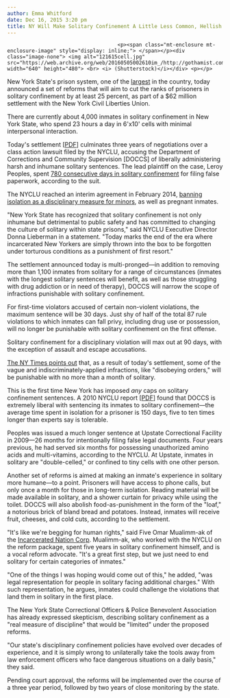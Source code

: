 ```yaml
---
author: Emma Whitford
date: Dec 16, 2015 3:20 pm
title: NY Will Make Solitary Confinement A Little Less Common, Hellish
---
```


	
										<p><span class="mt-enclosure mt-enclosure-image" style="display: inline;"> </span></p><div class="image-none"> <img alt="121615cell.jpg" src="https://web.archive.org/web/20160505002610im_/http://gothamist.com/attachments/nyc_arts_john/121615cell.jpg" width="640" height="480"> <br> <i> (Shutterstock)</i></div> <p></p>

<p>New York State&apos;s prison system, one of the <a href="https://web.archive.org/web/20160505002610/http://gothamist.com/2015/10/22/cuomo_clemency.php">largest</a> in the country, today announced a set of reforms that will aim to cut the ranks of prisoners in solitary confinement by at least 25 percent, as part of a $62 million settlement with the New York Civil Liberties Union.</p>

<p>There are currently about 4,000 inmates in solitary confinement in New York State, who spend 23 hours a day in 6&apos;x10&apos; cells with minimal interpersonal interaction. </p>

<p>Today&apos;s settlement [<a href="https://web.archive.org/web/20160505002610/https://www.governor.ny.gov/sites/governor.ny.gov/files/atoms/files/SettlementAgreement.pdf">PDF</a>] culminates three years of negotiations over a class action lawsuit filed by the NYCLU, accusing the Department of Corrections and Community Supervision [DOCCS] of liberally administering harsh and inhumane solitary sentences. The lead plaintiff on the case, Leroy Peoples, spent <a href="https://web.archive.org/web/20160505002610/http://www.nyclu.org/case/peoples-v-fischer-challenging-policies-governing-use-of-solitary-confinement-new-yorks-prisons">780 consecutive days in solitary confinement</a> for filing false paperwork, according to the suit. </p>

<p>The NYCLU reached an interim agreement in February 2014, <a href="https://web.archive.org/web/20160505002610/http://gothamist.com/2014/02/19/new_york_to_reform_how_solitary_con.php">banning isolation as a disciplinary measure for minors</a>, as well as pregnant inmates.</p>

<p>&quot;New York State has recognized that solitary confinement is not only inhumane but detrimental to public safety and has committed to changing the culture of solitary within state prisons,&quot; said NYCLU Executive Director Donna Lieberman in a statement. &quot;Today marks the end of the era where incarcerated New Yorkers are simply thrown into the box to be forgotten under torturous conditions as a punishment of first resort.&quot; </p>

<p>The settlement announced today is multi-pronged&#x2014;in addition to removing more than 1,100 inmates from solitary for a range of circumstances (inmates with the longest solitary sentences will benefit, as well as those struggling with drug addiction or in need of therapy), DOCCS will narrow the scope of infractions punishable with solitary confinement. </p>

<p>For first-time violators accused of certain non-violent violations, the maximum sentence will be 30 days. Just shy of half of the total 87 rule violations to which inmates can fall privy, including drug use or possession, will no longer be punishable with solitary confinement on the first offense. </p>

<p>Solitary confinement for a disciplinary violation will max out at 90 days, with the exception of assault and escape accusations. </p>

<p><a href="https://web.archive.org/web/20160505002610/http://www.nytimes.com/2015/12/17/nyregion/new-york-state-agrees-to-overhaul-solitary-confinement-in-prisons.html?smid=tw-nytmetro&amp;smtyp=cur">The NY Times points out</a> that, as a result of today&apos;s settlement, some of the vague and indiscriminately-applied infractions, like &quot;disobeying orders,&quot; will be punishable with no more than a month of solitary. </p>

<p>This is the first time New York has imposed <em>any</em> caps on solitary confinement sentences. A 2010 NYCLU report [<a href="https://web.archive.org/web/20160505002610/http://www.nyclu.org/files/publications/nyclu_boxedin_FINAL.pdf">PDF</a>] found that DOCCS is extremely liberal with sentencing its inmates to solitary confinement&#x2014;the average time spent in isolation for a prisoner is 150 days, five to ten times longer than experts say is tolerable. </p>

<p>Peoples was issued a much longer sentence at Upstate Correctional Facility in 2009&#x2014;26 months for intentionally filing false legal documents. Four years previous, he had served six months for possessing unauthorized amino acids and multi-vitamins, according to the NYCLU. At Upstate, inmates in solitary are &quot;double-celled,&quot; or confined to tiny cells with one other person. </p>

<p>Another set of reforms is aimed at making an inmate&apos;s experience in solitary more humane&#x2014;to a point. Prisoners will have access to phone calls, but only once a month for those in long-term isolation. Reading material will be made available in solitary, and a shower curtain for privacy while using the toilet. DOCCS will also abolish food-as-punishment in the form of the &quot;loaf,&quot; a notorious brick of bland bread and potatoes. Instead, inmates will receive fruit, cheeses, and cold cuts, according to the settlement. </p>

<p>&quot;It&apos;s like we&apos;re begging for human rights,&quot; said Five Omar Mualimm-ak of the <a href="https://web.archive.org/web/20160505002610/http://incarceratednation.org/">Incarcerated Nation Corp</a>. Mualimm-ak, who worked with the NYCLU on the reform package, spent five years in solitary confinement himself, and is a vocal reform advocate. &quot;It&apos;s a great first step, but we just need to end solitary for certain categories of inmates.&quot; </p>

<p>&quot;One of the things I was hoping would come out of this,&quot; he added, &quot;was legal representation for people in solitary facing additional charges.&quot; With such representation, he argues, inmates could challenge the violations that land them in solitary in the first place. </p>

<p>The New York State Correctional Officers &amp; Police Benevolent Association has already expressed skepticism, describing solitary confinement as a &quot;real measure of discipline&quot; that would be &quot;limited&quot; under the proposed reforms.  </p>

<p>&quot;Our state&apos;s disciplinary confinement policies have evolved over decades of experience, and it is simply wrong to unilaterally take the tools away from law enforcement officers who face dangerous situations on a daily basis,&quot; they said. </p>

<p>Pending court approval, the reforms will be implemented over the course of a three year period, followed by two years of close monitoring by the state. </p>					
										
									
				